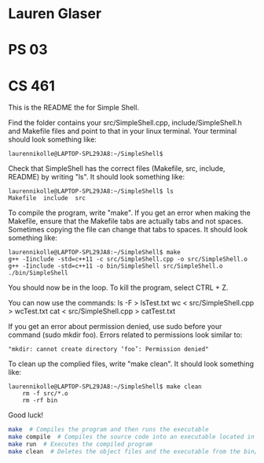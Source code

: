 # Lauren Glaser
# PS 03
# CS 461

This is the README the for Simple Shell.

Find the folder contains your src/SimpleShell.cpp, include/SimpleShell.h and Makefile files and point to that in your linux terminal.
Your terminal should look something like:

    laurennikolle@LAPTOP-SPL29JA8:~/SimpleShell$

Check that SimpleShell has the correct files (Makefile, src, include, README) by writing "ls".
It should look something like:

    laurennikolle@LAPTOP-SPL29JA8:~/SimpleShell$ ls
    Makefile  include  src

To compile the program, write "make".
If you get an error when making the Makefile, ensure that the Makefile tabs are actually tabs and not spaces. Sometimes
copying the file can change that tabs to spaces.
It should look something like:

    laurennikolle@LAPTOP-SPL29JA8:~/SimpleShell$ make
    g++ -Iinclude -std=c++11 -c src/SimpleShell.cpp -o src/SimpleShell.o
    g++ -Iinclude -std=c++11 -o bin/SimpleShell src/SimpleShell.o
    ./bin/SimpleShell

You should now be in the loop. To kill the program, select CTRL + Z.

You can now use the commands:
    ls -F  > lsTest.txt
    wc < src/SimpleShell.cpp > wcTest.txt
    cat < src/SimpleShell.cpp > catTest.txt

If you get an error about permission denied, use sudo before your command (sudo mkdir foo). Errors related to permissions look similar to: 

    "mkdir: cannot create directory ‘foo’: Permission denied"

To clean up the complied files, write "make clean".
It should look something like:

    laurennikolle@LAPTOP-SPL29JA8:~/SimpleShell$ make clean
        rm -f src/*.o
        rm -rf bin

Good luck!

```bash
make  # Compiles the program and then runs the executable
make compile  # Compiles the source code into an executable located in the bin/ directory
make run  # Executes the compiled program
make clean  # Deletes the object files and the executable from the bin/ directory
